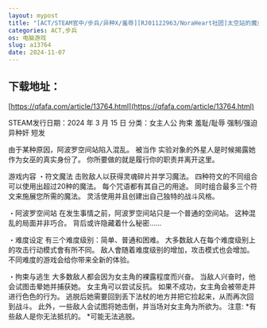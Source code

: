 ```yaml
---
layout: mypost
title: "[ACT/STEAM官中/步兵/异种X/羞辱][RJ01122963/NoraHeart社团]太空站的魔女/宇宙空间站的魔女/宇宙ステーションの魔女/Witch of the space station[PC/200M]"
categories: ACT,步兵
os: 电脑游戏
slug: a13764
date: 2024-11-07
---
```


## 下载地址：

[https://qfafa.com/article/13764.html](https://qfafa.com/article/13764.html)

STEAM发行日期：2024 年 3 月 15 日
分类：女主人公 拘束 羞耻/耻辱 强制/强迫 异种奸 短发

由于某种原因，阿波罗空间站陷入混乱。
被当作 实验对象的外星人是时候揭露她作为女巫的真实身份了。
你所要做的就是履行你的职责并离开这里。

游戏内容
・符文魔法
击败敌人以获得灵魂碎片并学习魔法。
四种符文的不同组合可以使用出超过20种的魔法。
每个咒语都有其自己的用途。 同时组合最多三个符文来施展您所需的魔法。
灵活使用并且创建出自己独特的战斗风格。

・阿波罗空间站
在发生事情之前，阿波罗空间站只是一个普通的空间站。
这种混乱的局面并非巧合。
背后或许隐藏着什么秘密……

・难度设定
有三个难度级别：简单、普通和困难。
大多数敌人在每个难度级别上的攻击行动模式會有所不同。
敌人會随着难度级别的增加，攻击模式也会增加。
不同难度的游戏会给你带来全新的体验。

・拘束与逃生
大多数敌人都会因为女主角的裸露程度而兴奋。
当敌人兴奋时，他会试图击晕她并捕获她。
女主角可以尝试反抗。
如果不成功，女主角会被带走并进行色色的行为。
逃脱后她需要回到丢下法杖的地方并把它捡起来，从而再次回到战斗。
此外，一些敌人会试图将她击倒，并当场对女主角为所欲为。
注意:
\*有些敌人是你无法抵抗的。
\*可能无法逃脱。